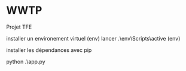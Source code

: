 # WWTP
Projet TFE

installer un environement virtuel (env)
lancer .\env\Scripts\active (env)

installer les dépendances avec pip

python .\app.py  